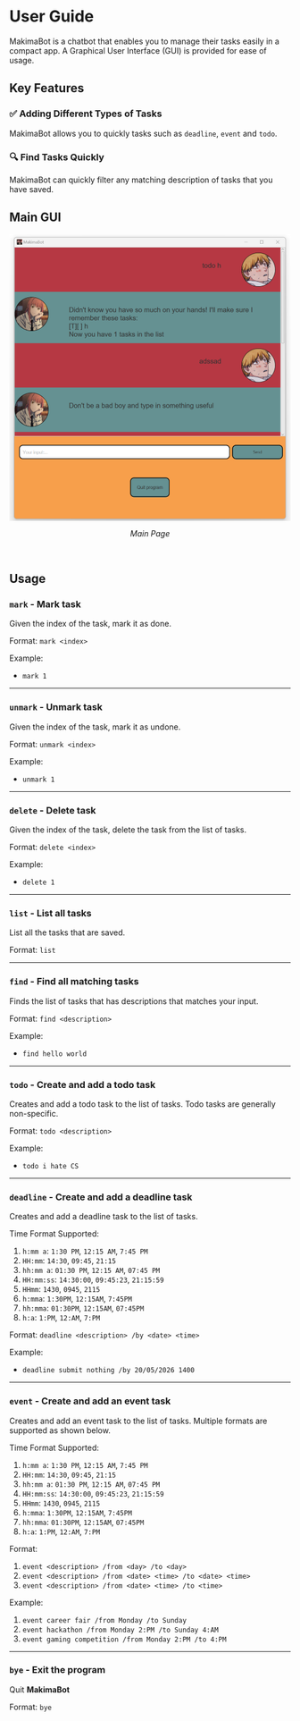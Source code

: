 # User Guide
MakimaBot is a chatbot that enables you to manage their tasks easily in a compact app. A Graphical User Interface (GUI) is provided for ease of usage.
## Key Features

### :white_check_mark: Adding Different Types of Tasks

MakimaBot allows you to quickly tasks such as `deadline`, `event` and `todo`.

### :mag: Find Tasks Quickly

MakimaBot can quickly filter any matching description of tasks that you have saved.

## Main GUI
<p align="center">
<img src="https://raw.githubusercontent.com/Acerizm/ip/master/src/main/resources/images/MainPage.png" align="center" height=auto width="600">
</p>
<p align="center">
<em>Main Page</em>
</p><br/>


## Usage

### `mark` - Mark task

Given the index of the task, mark it as done.

Format: `mark <index>`

Example:

- `mark 1`

---

### `unmark` - Unmark task

Given the index of the task, mark it as undone.

Format: `unmark <index>`

Example:

- `unmark 1`

---

### `delete` - Delete task

Given the index of the task, delete the task from the list of tasks.

Format: `delete <index>`

Example:

- `delete 1`

---

### `list` - List all tasks

List all the tasks that are saved.

Format: `list`

---

### `find` - Find all matching tasks

Finds the list of tasks that has descriptions that matches your input.

Format: `find <description>`

Example:

- `find hello world`

---

### `todo` - Create and add a todo task

Creates and add a todo task to the list of tasks. Todo tasks are generally non-specific.

Format: `todo <description>`

Example:

- `todo i hate CS`

---

### `deadline` - Create and add a deadline task

Creates and add a deadline task to the list of tasks.

Time Format Supported:
1. `h:mm a`: `1:30 PM`, `12:15 AM`, `7:45 PM`
2. `HH:mm`: `14:30`, `09:45`, `21:15`
3. `hh:mm a`: `01:30 PM`, `12:15 AM`, `07:45 PM`
4. `HH:mm:ss`: `14:30:00`, `09:45:23`, `21:15:59`
5. `HHmm`: `1430`, `0945`, `2115`
6. `h:mma`: `1:30PM`, `12:15AM`, `7:45PM`
7. `hh:mma`: `01:30PM`, `12:15AM`, `07:45PM`
8. `h:a`: `1:PM`, `12:AM`, `7:PM`

Format: `deadline <description> /by <date> <time>`

Example:

- `deadline submit nothing /by 20/05/2026 1400`

---

### `event` - Create and add an event task

Creates and add an event task to the list of tasks. 
Multiple formats are supported as shown below.

Time Format Supported:
1. `h:mm a`: `1:30 PM`, `12:15 AM`, `7:45 PM`
2. `HH:mm`: `14:30`, `09:45`, `21:15`
3. `hh:mm a`: `01:30 PM`, `12:15 AM`, `07:45 PM`
4. `HH:mm:ss`: `14:30:00`, `09:45:23`, `21:15:59`
5. `HHmm`: `1430`, `0945`, `2115`
6. `h:mma`: `1:30PM`, `12:15AM`, `7:45PM`
7. `hh:mma`: `01:30PM`, `12:15AM`, `07:45PM`
8. `h:a`: `1:PM`, `12:AM`, `7:PM`

Format:
1. `event <description> /from <day> /to <day>`
2. `event <description> /from <date> <time> /to <date> <time>`
3. `event <description> /from <date> <time> /to <time>`

Example:

1. `event career fair /from Monday /to Sunday`
2. `event hackathon /from Monday 2:PM /to Sunday 4:AM`
3. `event gaming competition /from Monday 2:PM /to 4:PM`
---

### `bye` - Exit the program

Quit **MakimaBot**

Format: `bye`